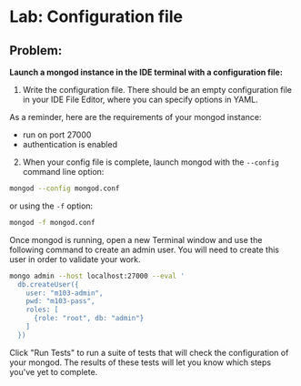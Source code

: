 # Lab: Configuration file

## Problem:

**Launch a mongod instance in the IDE terminal with a configuration file:**

1. Write the configuration file. There should be an empty configuration file in your IDE File Editor, where you can specify options in YAML.

As a reminder, here are the requirements of your mongod instance:

- run on port 27000
- authentication is enabled

2. When your config file is complete, launch mongod with the ```--config``` command line option:

```bash
mongod --config mongod.conf
```

or using the ```-f``` option:

```bash
mongod -f mongod.conf
```

Once mongod is running, open a new Terminal window and use the following command to create an admin user. You will need to create this user in order to validate your work.

```bash
mongo admin --host localhost:27000 --eval '
  db.createUser({
    user: "m103-admin",
    pwd: "m103-pass",
    roles: [
      {role: "root", db: "admin"}
    ]
  })
```

Click "Run Tests" to run a suite of tests that will check the configuration of your mongod. The results of these tests will let you know which steps you've yet to complete.